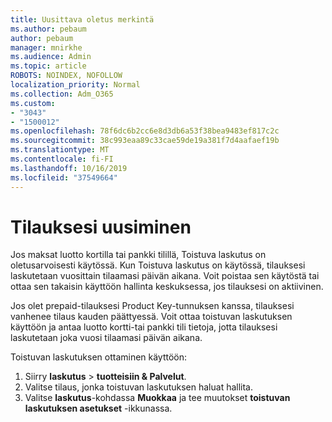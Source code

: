 ```yaml
---
title: Uusittava oletus merkintä
ms.author: pebaum
author: pebaum
manager: mnirkhe
ms.audience: Admin
ms.topic: article
ROBOTS: NOINDEX, NOFOLLOW
localization_priority: Normal
ms.collection: Adm_O365
ms.custom:
- "3043"
- "1500012"
ms.openlocfilehash: 78f6dc6b2cc6e8d3db6a53f38bea9483ef817c2c
ms.sourcegitcommit: 38c993eaa89c33cae59de19a381f7d4aafaef19b
ms.translationtype: MT
ms.contentlocale: fi-FI
ms.lasthandoff: 10/16/2019
ms.locfileid: "37549664"
---
```

# <a name="renewing-your-subscription"></a>Tilauksesi uusiminen

Jos maksat luotto kortilla tai pankki tilillä, Toistuva laskutus on oletusarvoisesti käytössä. Kun Toistuva laskutus on käytössä, tilauksesi laskutetaan vuosittain tilaamasi päivän aikana. Voit poistaa sen käytöstä tai ottaa sen takaisin käyttöön hallinta keskuksessa, jos tilauksesi on aktiivinen.

Jos olet prepaid-tilauksesi Product Key-tunnuksen kanssa, tilauksesi vanhenee tilaus kauden päättyessä. Voit ottaa toistuvan laskutuksen käyttöön ja antaa luotto kortti-tai pankki tili tietoja, jotta tilauksesi laskutetaan joka vuosi tilaamasi päivän aikana.

Toistuvan laskutuksen ottaminen käyttöön: 

1. Siirry **laskutus** > **tuotteisiin & Palvelut**.
2. Valitse tilaus, jonka toistuvan laskutuksen haluat hallita.
3. Valitse **laskutus**-kohdassa **Muokkaa** ja tee muutokset **toistuvan laskutuksen asetukset** -ikkunassa. 